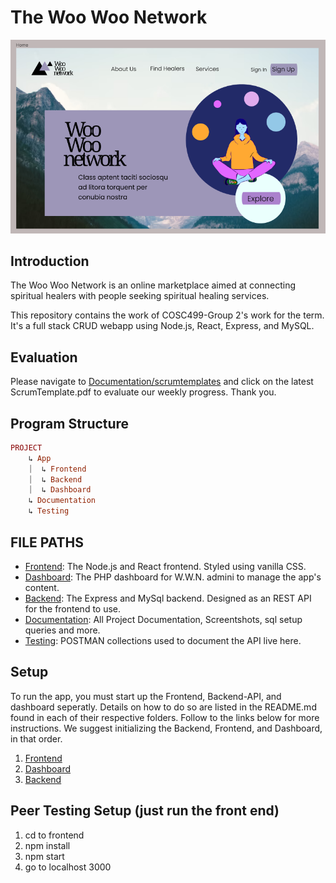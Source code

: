 # The Woo Woo Network
![ScreenShot](Documentation/screenshots/home.png)
## Introduction
The Woo Woo Network is an online marketplace aimed at connecting spiritual healers with people seeking spiritual healing services.

This repository contains the work of COSC499-Group 2's work for the term. It's a full stack CRUD webapp using Node.js, React, Express, and MySQL. 

## Evaluation
Please navigate to [Documentation/scrumtemplates](/Documentation/scrumtemplates) and click on the latest ScrumTemplate.pdf to evaluate our weekly progress. Thank you.

## Program Structure
```rb
PROJECT
    ↳ App
    ⏐  ↳ Frontend
    ⏐  ↳ Backend
    ⏐  ↳ Dashboard
    ↳ Documentation
    ↳ Testing
```
## FILE PATHS
- [Frontend](/App/Frontend): The Node.js and React frontend. Styled using vanilla CSS.
- [Dashboard](/App/Dashboard): The PHP dashboard for W.W.N. admini to manage the app's content.
- [Backend](/App/Frontend): The Express and MySql backend. Designed as an REST API for the frontend to use.
- [Documentation](/Documentation): All Project Documentation, Screentshots, sql setup queries and more.
- [Testing](/Testing): POSTMAN collections used to document the API live here. 


## Setup
To run the app, you must start up the Frontend, Backend-API, and dashboard seperatly. Details on how to do so are listed in the README.md found in each of their respective folders. Follow to the links below for more instructions. We suggest initializing the Backend, Frontend, and Dashboard, in that order. 

1) [Frontend](/App/Frontend)
2) [Dashboard](/App/Dashboard) 
3) [Backend](/App/Backend)



## Peer Testing Setup (just run the front end)
1) cd to frontend
2) npm install
3) npm start
4) go to localhost 3000 

